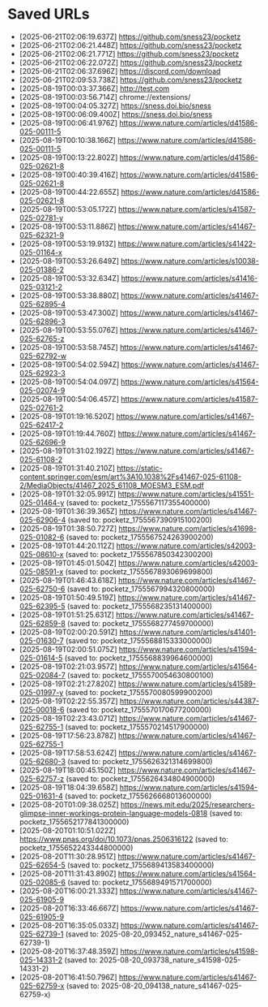 # Saved URLs

- [2025-06-21T02:06:19.637Z] https://github.com/sness23/pocketz
- [2025-06-21T02:06:21.448Z] https://github.com/sness23/pocketz
- [2025-06-21T02:06:21.771Z] https://github.com/sness23/pocketz
- [2025-06-21T02:06:22.072Z] https://github.com/sness23/pocketz
- [2025-06-21T02:06:37.696Z] https://discord.com/download
- [2025-06-21T02:09:53.738Z] https://github.com/sness23/pocketz
- [2025-08-19T00:03:37.366Z] http://test.com
- [2025-08-19T00:03:56.714Z] chrome://extensions/
- [2025-08-19T00:04:05.327Z] https://sness.doi.bio/sness
- [2025-08-19T00:06:09.400Z] https://sness.doi.bio/sness
- [2025-08-19T00:06:41.976Z] https://www.nature.com/articles/d41586-025-00111-5
- [2025-08-19T00:10:38.166Z] https://www.nature.com/articles/d41586-025-00111-5
- [2025-08-19T00:13:22.802Z] https://www.nature.com/articles/d41586-025-02621-8
- [2025-08-19T00:40:39.416Z] https://www.nature.com/articles/d41586-025-02621-8
- [2025-08-19T00:44:22.655Z] https://www.nature.com/articles/d41586-025-02621-8
- [2025-08-19T00:53:05.172Z] https://www.nature.com/articles/s41587-025-02781-y
- [2025-08-19T00:53:11.886Z] https://www.nature.com/articles/s41467-025-62321-9
- [2025-08-19T00:53:19.913Z] https://www.nature.com/articles/s41422-025-01164-x
- [2025-08-19T00:53:26.649Z] https://www.nature.com/articles/s10038-025-01386-2
- [2025-08-19T00:53:32.634Z] https://www.nature.com/articles/s41416-025-03121-2
- [2025-08-19T00:53:38.880Z] https://www.nature.com/articles/s41467-025-62895-4
- [2025-08-19T00:53:47.300Z] https://www.nature.com/articles/s41467-025-62896-3
- [2025-08-19T00:53:55.076Z] https://www.nature.com/articles/s41467-025-62765-z
- [2025-08-19T00:53:58.745Z] https://www.nature.com/articles/s41467-025-62792-w
- [2025-08-19T00:54:02.594Z] https://www.nature.com/articles/s41467-025-62923-3
- [2025-08-19T00:54:04.097Z] https://www.nature.com/articles/s41564-025-02074-9
- [2025-08-19T00:54:06.457Z] https://www.nature.com/articles/s41587-025-02761-2
- [2025-08-19T01:19:16.520Z] https://www.nature.com/articles/s41467-025-62417-2
- [2025-08-19T01:19:44.760Z] https://www.nature.com/articles/s41467-025-62696-9
- [2025-08-19T01:31:02.192Z] https://www.nature.com/articles/s41467-025-61108-2
- [2025-08-19T01:31:40.210Z] https://static-content.springer.com/esm/art%3A10.1038%2Fs41467-025-61108-2/MediaObjects/41467_2025_61108_MOESM3_ESM.pdf
- [2025-08-19T01:32:05.991Z] https://www.nature.com/articles/s41551-025-01464-y (saved to: pocketz_1755567117355400000)
- [2025-08-19T01:36:39.365Z] https://www.nature.com/articles/s41467-025-62906-4 (saved to: pocketz_1755567390915100200)
- [2025-08-19T01:38:50.727Z] https://www.nature.com/articles/s41698-025-01082-6 (saved to: pocketz_1755567524263900200)
- [2025-08-19T01:44:20.112Z] https://www.nature.com/articles/s42003-025-08610-x (saved to: pocketz_1755567850342300200)
- [2025-08-19T01:45:01.504Z] https://www.nature.com/articles/s42003-025-08591-x (saved to: pocketz_1755567893069699800)
- [2025-08-19T01:46:43.618Z] https://www.nature.com/articles/s41467-025-62750-6 (saved to: pocketz_1755567994320800000)
- [2025-08-19T01:50:49.519Z] https://www.nature.com/articles/s41467-025-62395-5 (saved to: pocketz_1755568235131400000)
- [2025-08-19T01:51:25.631Z] https://www.nature.com/articles/s41467-025-62859-8 (saved to: pocketz_1755568277459700000)
- [2025-08-19T02:00:20.591Z] https://www.nature.com/articles/s41401-025-01630-7 (saved to: pocketz_1755568815333000000)
- [2025-08-19T02:00:51.075Z] https://www.nature.com/articles/s41594-025-01614-5 (saved to: pocketz_1755568839964600000)
- [2025-08-19T02:21:03.957Z] https://www.nature.com/articles/s41564-025-02084-7 (saved to: pocketz_1755570054630800100)
- [2025-08-19T02:21:27.820Z] https://www.nature.com/articles/s41589-025-01997-y (saved to: pocketz_1755570080599900200)
- [2025-08-19T02:22:55.357Z] https://www.nature.com/articles/s44387-025-00018-6 (saved to: pocketz_1755570170677200000)
- [2025-08-19T02:23:43.071Z] https://www.nature.com/articles/s41467-025-62755-1 (saved to: pocketz_1755570214517900000)
- [2025-08-19T17:56:23.878Z] https://www.nature.com/articles/s41467-025-62755-1
- [2025-08-19T17:58:53.624Z] https://www.nature.com/articles/s41467-025-62680-3 (saved to: pocketz_1755626321314699800)
- [2025-08-19T18:00:45.150Z] https://www.nature.com/articles/s41467-025-62757-z (saved to: pocketz_1755626434804900000)
- [2025-08-19T18:04:39.658Z] https://www.nature.com/articles/s41594-025-01631-4 (saved to: pocketz_1755626668013600000)
- [2025-08-20T01:09:38.025Z] https://news.mit.edu/2025/researchers-glimpse-inner-workings-protein-language-models-0818 (saved to: pocketz_1755652177841300000)
- [2025-08-20T01:10:51.022Z] https://www.pnas.org/doi/10.1073/pnas.2506316122 (saved to: pocketz_1755652243344800000)
- [2025-08-20T11:30:28.951Z] https://www.nature.com/articles/s41467-025-62654-5 (saved to: pocketz_1755689413583400000)
- [2025-08-20T11:31:43.890Z] https://www.nature.com/articles/s41564-025-02085-6 (saved to: pocketz_1755689491571700000)
- [2025-08-20T16:00:21.333Z] https://www.nature.com/articles/s41467-025-61905-9
- [2025-08-20T16:33:46.667Z] https://www.nature.com/articles/s41467-025-61905-9
- [2025-08-20T16:35:05.033Z] https://www.nature.com/articles/s41467-025-62739-1 (saved to: 2025-08-20_093452_nature_s41467-025-62739-1)
- [2025-08-20T16:37:48.359Z] https://www.nature.com/articles/s41598-025-14331-2 (saved to: 2025-08-20_093738_nature_s41598-025-14331-2)
- [2025-08-20T16:41:50.796Z] https://www.nature.com/articles/s41467-025-62759-x (saved to: 2025-08-20_094138_nature_s41467-025-62759-x)
